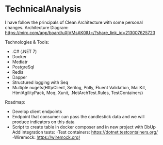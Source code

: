 # TechnicalAnalysis




I have follow the principals of Clean Architecture with some personal changes.
Architecture Diagram: https://miro.com/app/board/uXjVMsAK0lU=/?share_link_id=213007625723

Technologies & Tools:
- .C# (.NET 7)
- Docker
- Mediatr
- PostgreSql
- Redis
- Dapper
- Structured logging with Seq
- Multiple nugets(HttpClient,  Serilog, Polly, Fluent Validation, MailKit, HtmlAgilityPack, Moq, Xunit, .NetArchTest.Rules, TestContainers)


Roadmap:
- Develop client endpoints
- Endpoint that consumer can pass the candlestick data and we will produce indicators on this data
- Script to create table  in docker composer and in new project with DbUp
Add integration tests:
  -Test containers: https://dotnet.testcontainers.org/
  -Wiremock: https://wiremock.org/
